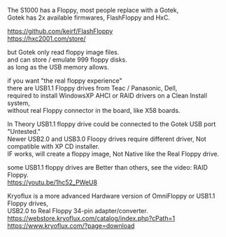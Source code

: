 The S1000 has a Floppy, most people replace with a Gotek,  </br>
Gotek has 2x available firmwares, FlashFloppy and HxC.  </br>

https://github.com/keirf/FlashFloppy </br>
https://hxc2001.com/store/ </br>

but Gotek only read floppy image files. </br>
and can store / emulate 999 floppy disks. </br>
as long as the USB memory allows. </br>

if you want "the real floppy experience" </br>
there are USB1.1 Floppy drives from Teac / Panasonic, Dell, </br>
required to install WindowsXP AHCI or RAID drivers on a Clean Install system, </br>
without real Floppy connector in the board, like X58 boards. </br>

In Theory USB1.1 floppy drive could be connected to the Gotek USB port "Untested." </br> 
Newer USB2.0 and USB3.0 Floopy drives require different driver, Not compatible with XP CD installer. </br>
IF works, will create a floppy image, Not Native like the Real Floppy drive. </br>

some USB1.1 floppy drives are Better than others, see the video: RAID Floppy. </br>
https://youtu.be/1hc52_PWeU8 </br>

Kryoflux is a more advanced Hardware version of OmniFloppy or USB1.1 Floppy drives, </br>
USB2.0 to Real Floppy 34-pin adapter/converter. </br>
https://webstore.kryoflux.com/catalog/index.php?cPath=1 </br>
https://www.kryoflux.com/?page=download </br>
